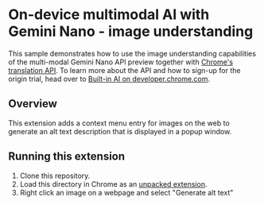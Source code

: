 # On-device multimodal AI with Gemini Nano - image understanding

This sample demonstrates how to use the image understanding capabilities of the multi-modal Gemini Nano API preview together with [Chrome's translation API](https://developer.chrome.com/docs/ai/translator-api). To learn more about the API and how to sign-up for the origin trial, head over to [Built-in AI on developer.chrome.com](https://developer.chrome.com/docs/extensions/ai/prompt-api).

## Overview

This extension adds a context menu entry for images on the web to generate an alt text description that is displayed in a popup window.

## Running this extension

1. Clone this repository.
1. Load this directory in Chrome as an [unpacked extension](https://developer.chrome.com/docs/extensions/get-started/tutorial/hello-world#load-unpacked).
1. Right click an image on a webpage and select "Generate alt text"
